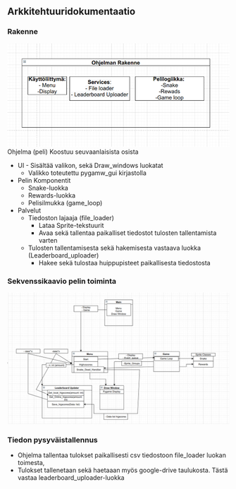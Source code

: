 ## Arkkitehtuuridokumentaatio 

### Rakenne
![alt text](https://github.com/VisaBL/ot-harjoitustyo/blob/master/projekti/documentation/Pictures/rakenne.png?raw=true)
Ohjelma (peli) Koostuu seuvaanlaisista osista
* UI - Sisältää valikon, sekä Draw_windows luokatat
	* Valikko toteutettu pygamw_gui kirjastolla 
* Pelin Komponentit
	* Snake-luokka
	* Rewards-luokka
	* Pelisilmukka (game_loop)
* Palvelut
	* Tiedoston lajaaja (file_loader) 
		* Lataa Sprite-tekstuurit
		* Avaa sekä tallentaa paikalliset tiedostot tulosten tallentamista varten
	* Tulosten tallentamisesta sekä hakemisesta vastaava luokka (Leaderboard_uploader)
		* Hakee sekä tulostaa huippupisteet paikallisesta tiedostosta  
		

### Sekvenssikaavio pelin toiminta
![alt text](https://github.com/VisaBL/ot-harjoitustyo/blob/master/projekti/documentation/Pictures/sekvenssikaavio.png?raw=true)


### Tiedon pysyväistallennus 
* Ohjelma tallentaa tulokset paikallisesti csv tiedostoon file_loader luokan toimesta, 
* Tulokset tallenetaan sekä haetaaan myös google-drive taulukosta. Tästä vastaa leaderboard_uploader-luokka 
